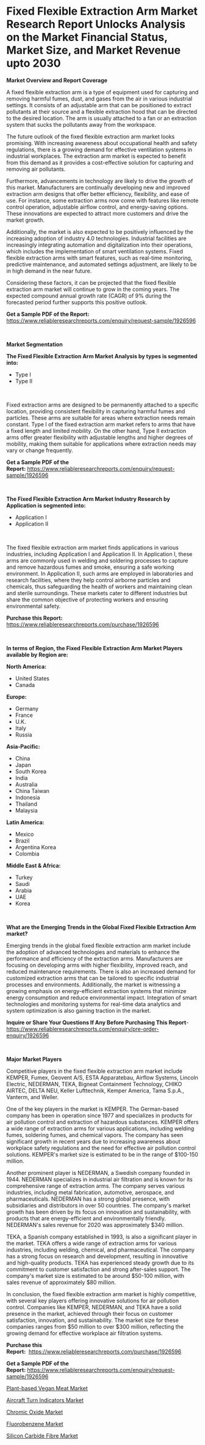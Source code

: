 <p><h1>Fixed Flexible Extraction Arm Market Research Report Unlocks Analysis on the Market Financial Status, Market Size, and Market Revenue upto 2030</h1></p><p><strong>Market Overview and Report Coverage</strong></p>
<p><p>A fixed flexible extraction arm is a type of equipment used for capturing and removing harmful fumes, dust, and gases from the air in various industrial settings. It consists of an adjustable arm that can be positioned to extract pollutants at their source and a flexible extraction hood that can be directed to the desired location. The arm is usually attached to a fan or an extraction system that sucks the pollutants away from the workspace.</p><p>The future outlook of the fixed flexible extraction arm market looks promising. With increasing awareness about occupational health and safety regulations, there is a growing demand for effective ventilation systems in industrial workplaces. The extraction arm market is expected to benefit from this demand as it provides a cost-effective solution for capturing and removing air pollutants.</p><p>Furthermore, advancements in technology are likely to drive the growth of this market. Manufacturers are continually developing new and improved extraction arm designs that offer better efficiency, flexibility, and ease of use. For instance, some extraction arms now come with features like remote control operation, adjustable airflow control, and energy-saving options. These innovations are expected to attract more customers and drive the market growth.</p><p>Additionally, the market is also expected to be positively influenced by the increasing adoption of industry 4.0 technologies. Industrial facilities are increasingly integrating automation and digitalization into their operations, which includes the implementation of smart ventilation systems. Fixed flexible extraction arms with smart features, such as real-time monitoring, predictive maintenance, and automated settings adjustment, are likely to be in high demand in the near future.</p><p>Considering these factors, it can be projected that the fixed flexible extraction arm market will continue to grow in the coming years. The expected compound annual growth rate (CAGR) of 9% during the forecasted period further supports this positive outlook.</p></p>
<p><strong>Get a Sample PDF of the Report:</strong> <a href="https://www.reliableresearchreports.com/enquiry/request-sample/1926596">https://www.reliableresearchreports.com/enquiry/request-sample/1926596</a></p>
<p>&nbsp;</p>
<p><strong>Market Segmentation</strong></p>
<p><strong>The Fixed Flexible Extraction Arm Market Analysis by types is segmented into:</strong></p>
<p><ul><li>Type I</li><li>Type II</li></ul></p>
<p>&nbsp;</p>
<p><p>Fixed extraction arms are designed to be permanently attached to a specific location, providing consistent flexibility in capturing harmful fumes and particles. These arms are suitable for areas where extraction needs remain constant. Type I of the fixed extraction arm market refers to arms that have a fixed length and limited mobility. On the other hand, Type II extraction arms offer greater flexibility with adjustable lengths and higher degrees of mobility, making them suitable for applications where extraction needs may vary or change frequently.</p></p>
<p><strong>Get a Sample PDF of the Report:</strong>&nbsp;<a href="https://www.reliableresearchreports.com/enquiry/request-sample/1926596">https://www.reliableresearchreports.com/enquiry/request-sample/1926596</a></p>
<p>&nbsp;</p>
<p><strong>The Fixed Flexible Extraction Arm Market Industry Research by Application is segmented into:</strong></p>
<p><ul><li>Application I</li><li>Application II</li></ul></p>
<p>&nbsp;</p>
<p><p>The fixed flexible extraction arm market finds applications in various industries, including Application I and Application II. In Application I, these arms are commonly used in welding and soldering processes to capture and remove hazardous fumes and smoke, ensuring a safe working environment. In Application II, such arms are employed in laboratories and research facilities, where they help control airborne particles and chemicals, thus safeguarding the health of workers and maintaining clean and sterile surroundings. These markets cater to different industries but share the common objective of protecting workers and ensuring environmental safety.</p></p>
<p><strong>Purchase this Report:</strong>&nbsp; <a href="https://www.reliableresearchreports.com/purchase/1926596">https://www.reliableresearchreports.com/purchase/1926596</a></p>
<p>&nbsp;</p>
<p><strong>In terms of Region, the Fixed Flexible Extraction Arm Market Players available by Region are:</strong></p>
<p>
    <p> <strong> North America: </strong>
        <ul>
            <li>United States</li>
            <li>Canada</li>
        </ul>
        </p> 
    <p> <strong> Europe: </strong>
        <ul>
            <li>Germany</li>
            <li>France</li>
            <li>U.K.</li>
            <li>Italy</li>
            <li>Russia</li>
        </ul>
        </p> 
    <p> <strong> Asia-Pacific: </strong>
        <ul>
            <li>China</li>
            <li>Japan</li>
            <li>South Korea</li>
            <li>India</li>
            <li>Australia</li>
            <li>China Taiwan</li>
            <li>Indonesia</li>
            <li>Thailand</li>
            <li>Malaysia</li>
        </ul>
        </p> 
    <p> <strong> Latin America: </strong>
        <ul>
            <li>Mexico</li>
            <li>Brazil</li>
            <li>Argentina Korea</li>
            <li>Colombia</li>
        </ul>
        </p> 
    <p> <strong> Middle East & Africa: </strong>
        <ul>
            <li>Turkey</li>
            <li>Saudi</li>
            <li>Arabia</li>
            <li>UAE</li>
            <li>Korea</li>
        </ul>
    </p>
    </p>
<p>&nbsp;</p>
<p><strong>What are the Emerging Trends in the Global Fixed Flexible Extraction Arm market?</strong></p>
<p><p>Emerging trends in the global fixed flexible extraction arm market include the adoption of advanced technologies and materials to enhance the performance and efficiency of the extraction arms. Manufacturers are focusing on developing arms with higher flexibility, improved reach, and reduced maintenance requirements. There is also an increased demand for customized extraction arms that can be tailored to specific industrial processes and environments. Additionally, the market is witnessing a growing emphasis on energy-efficient extraction systems that minimize energy consumption and reduce environmental impact. Integration of smart technologies and monitoring systems for real-time data analytics and system optimization is also gaining traction in the market.</p></p>
<p><strong>Inquire or Share Your Questions If Any Before Purchasing This Report</strong>- <a href="https://www.reliableresearchreports.com/enquiry/pre-order-enquiry/1926596">https://www.reliableresearchreports.com/enquiry/pre-order-enquiry/1926596</a></p>
<p>&nbsp;</p>
<p><strong>Major Market Players</strong></p>
<p><p>Competitive players in the fixed flexible extraction arm market include KEMPER, Fumex, Geovent A/S, ESTA Apparatebau, Airflow Systems, Lincoln Electric, NEDERMAN, TEKA, Bigneat Containment Technology, CHIKO AIRTEC, DELTA NEU, Keller Lufttechnik, Kemper America, Tama S.p.A., Vanterm, and Weller.</p><p>One of the key players in the market is KEMPER. The German-based company has been in operation since 1977 and specializes in products for air pollution control and extraction of hazardous substances. KEMPER offers a wide range of extraction arms for various applications, including welding fumes, soldering fumes, and chemical vapors. The company has seen significant growth in recent years due to increasing awareness about workplace safety regulations and the need for effective air pollution control solutions. KEMPER's market size is estimated to be in the range of $100-150 million.</p><p>Another prominent player is NEDERMAN, a Swedish company founded in 1944. NEDERMAN specializes in industrial air filtration and is known for its comprehensive range of extraction arms. The company serves various industries, including metal fabrication, automotive, aerospace, and pharmaceuticals. NEDERMAN has a strong global presence, with subsidiaries and distributors in over 50 countries. The company's market growth has been driven by its focus on innovation and sustainability, with products that are energy-efficient and environmentally friendly. NEDERMAN's sales revenue for 2020 was approximately $340 million.</p><p>TEKA, a Spanish company established in 1993, is also a significant player in the market. TEKA offers a wide range of extraction arms for various industries, including welding, chemical, and pharmaceutical. The company has a strong focus on research and development, resulting in innovative and high-quality products. TEKA has experienced steady growth due to its commitment to customer satisfaction and strong after-sales support. The company's market size is estimated to be around $50-100 million, with sales revenue of approximately $80 million.</p><p>In conclusion, the fixed flexible extraction arm market is highly competitive, with several key players offering innovative solutions for air pollution control. Companies like KEMPER, NEDERMAN, and TEKA have a solid presence in the market, achieved through their focus on customer satisfaction, innovation, and sustainability. The market size for these companies ranges from $50 million to over $300 million, reflecting the growing demand for effective workplace air filtration systems.</p></p>
<p><strong>Purchase this Report:</strong>&nbsp;&nbsp;<a href="https://www.reliableresearchreports.com/purchase/1926596">https://www.reliableresearchreports.com/purchase/1926596</a></p>
<p></p>
<p><strong>Get a Sample PDF of the Report:</strong>&nbsp;<a href="https://www.reliableresearchreports.com/enquiry/request-sample/1926596">https://www.reliableresearchreports.com/enquiry/request-sample/1926596</a></p>
<p><p><a href="https://github.com/rahu1506/Market-Research-Report-List-1/blob/main/plant-based-vegan-meat-market.md">Plant-based Vegan Meat Market</a></p><p><a href="https://github.com/aasishrp01/Market-Research-Report-List-1/blob/main/aircraft-turn-indicators-market.md">Aircraft Turn Indicators Market</a></p><p><a href="https://medium.com/@stephenstevens11/chromic-oxide-market-comprehensive-assessment-by-type-application-and-geography-87c8b4f75e14">Chromic Oxide Market</a></p><p><a href="https://medium.com/@nicholasgarcia1914/fluorobenzene-market-trends-and-market-analysis-forecasted-for-period-2023-2030-cb19043325ef">Fluorobenzene Market</a></p><p><a href="https://medium.com/@stephenarmstrong52/decoding-silicon-carbide-fibre-market-metrics-market-share-trends-and-growth-patterns-43f5b122749b">Silicon Carbide Fibre Market</a></p></p>